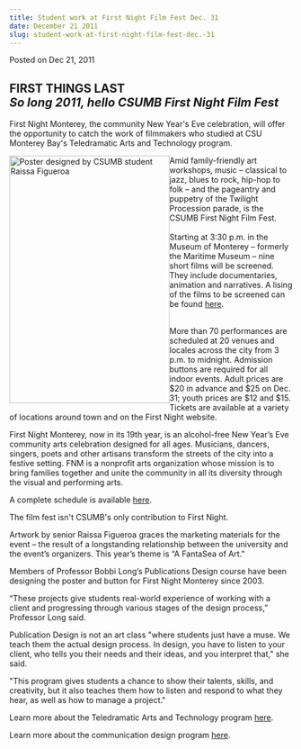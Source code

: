 ```yaml
---
title: Student work at First Night Film Fest Dec. 31
date: December 21 2011
slug: student-work-at-first-night-film-fest-dec.-31
---
```


  



<span class="date">Posted on Dec 21, 2011    </span>
<h2>FIRST THINGS LAST<em>&#xA0;<br>
So long 2011, hello CSUMB First Night Film Fest</br></em></h2>
<p>First Night Monterey, the community New Year&apos;s Eve celebration,
will offer the opportunity to catch the work of filmmakers who
studied at CSU Monterey Bay&apos;s Teledramatic Arts and Technology
program.</p>
<p><img alt="Poster designed by CSUMB student Raissa Figueroa" src="https://news.csumb.edu/sites/default/files/65/attachments/news/images/poster12.jpg" style="float:left; width:285px; height:440px">Amid
family-friendly art workshops, music &#x2013; classical to jazz, blues to
rock, hip-hop to folk &#x2013; and the pageantry and puppetry of the
Twilight Procession parade, is the CSUMB First Night Film Fest.
&#xA0;<br>
<br>
Starting at 3:30 p.m. in the Museum of Monterey &#x2013; formerly the
Maritime Museum &#x2013; nine short films will be screened. They include
documentaries, animation and narratives. A lising of the films to
be screened can be found <a href="https://www.firstnightmonterey.org/FNM2012/Film.html" rel="nofollow">here</a>.</br></br></img></p>
<p>More than 70 performances are scheduled at 20 venues and locales
across the city from 3 p.m. to midnight. Admission buttons are
required for all indoor events. Adult prices are $20 in advance and
$25 on Dec. 31; youth prices are $12 and $15. Tickets are available
at a variety of locations around town and on the First Night
website.</p>
<p>First Night Monterey, now in its 19th year, is an alcohol-free
New Year&#x2019;s Eve community arts celebration designed for all ages.
Musicians, dancers, singers, poets and other artisans transform the
streets of the city into a festive setting. FNM is a nonprofit arts
organization whose mission is to bring families together and unite
the community in all its diversity through the visual and
performing arts.</p>
<p>A complete schedule is available <a href="https://www.firstnightmonterey.org." rel="nofollow">here</a>.</p>
<p>The film fest isn&apos;t CSUMB&apos;s only contribution to First
Night.</p>
<p>Artwork by senior Raissa Figueroa graces the marketing materials
for the event &#x2013; the result of a longstanding relationship between
the university and the event&#x2019;s organizers. This year&#x2019;s theme is &#x201C;A
FantaSea of Art.&quot;</p>
<p>Members of Professor Bobbi Long&#x2019;s Publications Design course
have been designing the poster and button for First Night Monterey
since 2003.</p>
<p>&#x201C;These projects give students real-world experience of working
with a client and progressing through various stages of the design
process,&#x201D; Professor Long said.</p>
<p>Publication Design is not an art class &quot;where students just have
a muse. We teach them the actual design process. In design, you
have to listen to your client, who tells you their needs and their
ideas, and you interpret that,&quot; she said.</p>
<p>&quot;This program gives students a chance to show their talents,
skills, and creativity, but it also teaches them how to listen and
respond to what they hear, as well as how to manage a project.&quot;</p>
<p>Learn more about the Teledramatic Arts and Technology
program&#xA0;<a href="https://tat.csumb.edu" rel="nofollow">here</a>.</p>
<p>Learn more about the communication design program <a href="https://itcd.csumb.edu/bs-cd" rel="nofollow">here</a>.</p>

 

